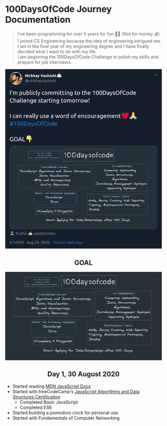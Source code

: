 # 100DaysOfCode Journey Documentation
> I've been programming for over 5 years for fun :man_technologist: (Not for money &#128176;)<br>
> I joined CS Engineering because the idea of engineering intrigued me.<br>
> I am in the final year of my engineering degree and I have finally decided what I want to do with my life.<br>
> I am beginning the 100DaysOfCode Challenge to polish my skills and prepare for job interviews.<br>

![Tweet Image](https://github.com/nirbhayvashisht/100DaysOfCode/blob/master/resources/ss.png)

## <center>GOAL</center>
![Goal](https://github.com/nirbhayvashisht/100DaysOfCode/blob/master/resources/Screenshot%20from%202020-08-29%2020-07-07.png)

## <center>Day 1, 30 August 2020</center>
- Started reading [MDN JavaScript Docs](https://developer.mozilla.org/en-US/docs/Web/JavaScript/Guide) 
- Started with freeCodeCamp's [JavaScript Algorithms and Data Structures Certification](https://www.freecodecamp.org/learn/) 
    - Completed Basic JavaScript
    - Completed ES6
- Started building a pomodoro clock for personal use.
- Started with Fundamentals of Computer Networking.
